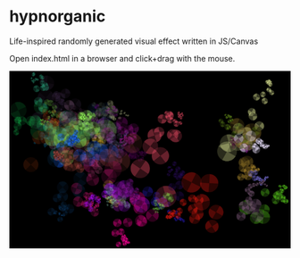 hypnorganic
===========

Life-inspired randomly generated visual effect written in JS/Canvas

Open index.html in a browser and click+drag with the mouse.

![Alt text](/screenshots/hypnorganic.png "Screenshot")
